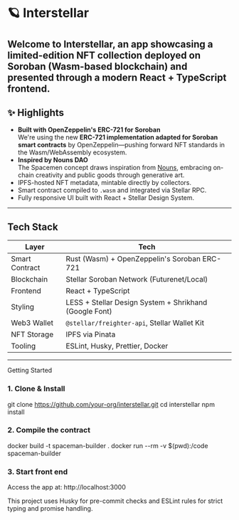 # 🪐 Interstellar 

Welcome to **Interstellar**, an app showcasing a limited-edition NFT collection deployed on Soroban (Wasm-based blockchain) and presented through a modern React + TypeScript frontend.
---

## ✨ Highlights

- **Built with OpenZeppelin's ERC-721 for Soroban**  
  We're using the new **ERC-721 implementation adapted for Soroban smart contracts** by OpenZeppelin—pushing forward NFT standards in the Wasm/WebAssembly ecosystem.
- **Inspired by Nouns DAO**  
  The Spacemen concept draws inspiration from [Nouns](https://nouns.wtf), embracing on-chain creativity and public goods through generative art.
- IPFS-hosted NFT metadata, mintable directly by collectors.
- Smart contract compiled to `.wasm` and integrated via Stellar RPC.
- Fully responsive UI built with React + Stellar Design System.

---

## Tech Stack

| Layer          | Tech |
|----------------|------|
| Smart Contract | Rust (Wasm) + OpenZeppelin's Soroban ERC-721 |
| Blockchain     | Stellar Soroban Network (Futurenet/Local) |
| Frontend       | React + TypeScript |
| Styling        | LESS + Stellar Design System + Shrikhand (Google Font) |
| Web3 Wallet    | `@stellar/freighter-api`, Stellar Wallet Kit |
| NFT Storage    | IPFS via Pinata |
| Tooling        | ESLint, Husky, Prettier, Docker |

---

Getting Started

### 1. Clone & Install

git clone https://github.com/your-org/interstellar.git
cd interstellar
npm install

### 2. Compile the contract

docker build -t spaceman-builder .
docker run --rm -v $(pwd):/code spaceman-builder

### 3. Start front end

Access the app at: http://localhost:3000

This project uses Husky for pre-commit checks and ESLint rules for strict typing and promise handling.







